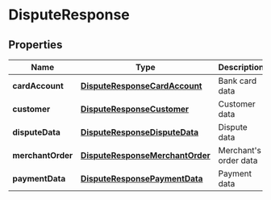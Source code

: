 
# DisputeResponse

## Properties
Name | Type | Description | Notes
------------ | ------------- | ------------- | -------------
**cardAccount** | [**DisputeResponseCardAccount**](DisputeResponseCardAccount.md) | Bank card data |  [optional]
**customer** | [**DisputeResponseCustomer**](DisputeResponseCustomer.md) | Customer data |  [optional]
**disputeData** | [**DisputeResponseDisputeData**](DisputeResponseDisputeData.md) | Dispute data |  [optional]
**merchantOrder** | [**DisputeResponseMerchantOrder**](DisputeResponseMerchantOrder.md) | Merchant&#39;s order data |  [optional]
**paymentData** | [**DisputeResponsePaymentData**](DisputeResponsePaymentData.md) | Payment data |  [optional]



